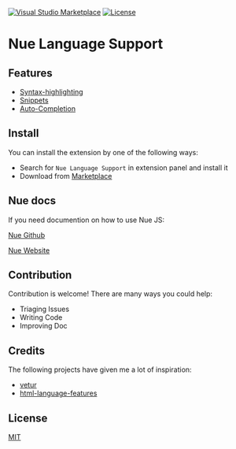 [![Visual&nbsp;Studio Marketplace](https://img.shields.io/visual-studio-marketplace/v/yaoyuanzhang.nue)](https://marketplace.visualstudio.com/items?itemName=yaoyuanzhang.nue)
[![License](https://img.shields.io/badge/license-MIT-blue.svg)](https://github.com/yyz945947732/vscode-nue/blob/master/README.md)

# Nue Language Support

## Features

- [Syntax-highlighting](https://github.com/yyz945947732/vscode-nue/blob/docs/Syntax.md)
- [Snippets](https://github.com/yyz945947732/vscode-nue/blob/docs/Snippets.md)
- [Auto-Completion](https://github.com/yyz945947732/vscode-nue/blob/docs/Completion.md)

## Install

You can install the extension by one of the following ways:

- Search for `Nue Language Support` in extension panel and install it
- Download from [Marketplace](https://marketplace.visualstudio.com/items?itemName=yaoyuanzhang.nue)

## Nue docs

If you need documention on how to use Nue JS:

[Nue Github](https://github.com/nuejs/nuejs)

[Nue Website](https://nuejs.org)

## Contribution

Contribution is welcome! There are many ways you could help:

- Triaging Issues
- Writing Code
- Improving Doc

## Credits

The following projects have given me a lot of inspiration:

- [vetur](https://github.com/vuejs/vetur)
- [html-language-features](https://github.com/microsoft/vscode/tree/4f7a76b792d38dcf576c831efc3f5c40cd6624e2/extensions/html-language-features)

## License

[MIT](https://github.com/yyz945947732/vscode-nue/blob/master/LICENSE)
